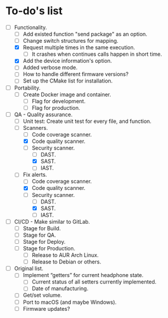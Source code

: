 # To-do's list

- [ ] Functionality.
    - [ ] Add existed function "send package" as an option.
    - [ ] Change switch structures for mapping.
    - [x] Request multiple times in the same execution.
        - [ ] It crashes when continues calls happen in short time.
    - [x] Add the device information's option.
    - [ ] Added verbose mode.
    - [ ] How to handle different firmware versions?
    - [ ] Set up the CMake list for installation.

- [ ] Portability.
    - [ ] Create Docker image and container.
        - [ ] Flag for development.
        - [ ] Flag for production.

- [ ] QA - Quality assurance.
    - [ ] Unit test: Create unit test for every file, and function.
    - [ ] Scanners.
        - [ ] Code coverage scanner.
        - [x] Code quality scanner.
        - [ ] Security scanner.
            - [ ] DAST.
            - [x] SAST.
            - [ ] IAST.
    - [ ] Fix alerts.
        - [ ] Code coverage scanner.
        - [x] Code quality scanner.
        - [ ] Security scanner.
            - [ ] DAST.
            - [x] SAST.
            - [ ] IAST.

- [ ] CI/CD - Make similar to GitLab.
    - [ ] Stage for Build.
    - [ ] Stage for QA.
    - [ ] Stage for Deploy.
    - [ ] Stage for Production.
        - [ ] Release to AUR Arch Linux.
        - [ ] Release to Debian or others.

- [ ] Original list.
    - [ ] Implement “getters” for current headphone state.
        - [ ] Current status of all setters currently implemented.
        - [ ] Date of manufacturing.
    - [ ] Get/set volume.
    - [ ] Port to macOS (and maybe Windows).
    - [ ] Firmware updates?
